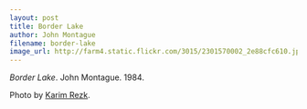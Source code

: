 ```yaml
---
layout: post
title: Border Lake
author: John Montague
filename: border-lake
image_url: http://farm4.static.flickr.com/3015/2301570002_2e88cfc610.jpg
---
```


_Border Lake_.  John Montague.  1984.

Photo by [Karim Rezk](http://www.flickr.com/photos/krezk/2301570002/).
